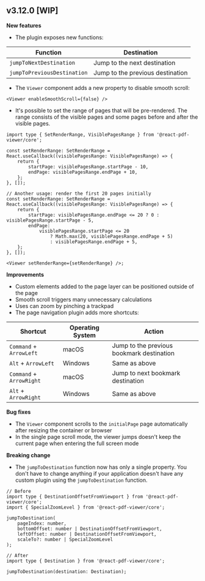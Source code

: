 ## v3.12.0 [WIP]

**New features**

-   The plugin exposes new functions:

| Function                    | Destination                      |
| --------------------------- | -------------------------------- |
| `jumpToNextDestination`     | Jump to the next destination     |
| `jumpToPreviousDestination` | Jump to the previous destination |

-   The `Viewer` component adds a new property to disable smooth scroll:

```tsx
<Viewer enableSmoothScroll={false} />
```

-   It's possible to set the range of pages that will be pre-rendered. The range consists of the visible pages and some pages before and after the visible pages.

```tsx
import type { SetRenderRange, VisiblePagesRange } from '@react-pdf-viewer/core';

const setRenderRange: SetRenderRange = React.useCallback((visiblePagesRange: VisiblePagesRange) => {
    return {
        startPage: visiblePagesRange.startPage - 10,
        endPage: visiblePagesRange.endPage + 10,
    };
}, []);

// Another usage: render the first 20 pages initially
const setRenderRange: SetRenderRange = React.useCallback((visiblePagesRange: VisiblePagesRange) => {
    return {
        startPage: visiblePagesRange.endPage <= 20 ? 0 : visiblePagesRange.startPage - 5,
        endPage:
            visiblePagesRange.startPage <= 20
                ? Math.max(20, visiblePagesRange.endPage + 5)
                : visiblePagesRange.endPage + 5,
    };
}, []);

<Viewer setRenderRange={setRenderRange} />;
```

**Improvements**

-   Custom elements added to the page layer can be positioned outside of the page
-   Smooth scroll triggers many unnecessary calculations
-   Uses can zoom by pinching a trackpad
-   The page navigation plugin adds more shortcuts:

| Shortcut                 | Operating System | Action                                    |
| ------------------------ | ---------------- | ----------------------------------------- |
| `Command` + `ArrowLeft`  | macOS            | Jump to the previous bookmark destination |
| `Alt` + `ArrowLeft`      | Windows          | Same as above                             |
| `Command` + `ArrowRight` | macOS            | Jump to next bookmark destination         |
| `Alt` + `ArrowRight`     | Windows          | Same as above                             |

**Bug fixes**

-   The `Viewer` component scrolls to the `initialPage` page automatically after resizing the container or browser
-   In the single page scroll mode, the viewer jumps doesn't keep the current page when entering the full screen mode

**Breaking change**

-   The `jumpToDestination` function now has only a single property. You don't have to change anything if your application doesn't have any custom plugin using the `jumpToDestination` function.

```tsx
// Before
import type { DestinationOffsetFromViewport } from '@react-pdf-viewer/core';
import { SpecialZoomLevel } from '@react-pdf-viewer/core';

jumpToDestination(
    pageIndex: number,
    bottomOffset: number | DestinationOffsetFromViewport,
    leftOffset: number | DestinationOffsetFromViewport,
    scaleTo?: number | SpecialZoomLevel
);

// After
import type { Destination } from '@react-pdf-viewer/core';

jumpToDestination(destination: Destination);
```
